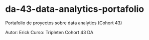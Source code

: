# da-43-data-analytics-portafolio
Portafolio de proyectos sobre data analytics (Cohort 43)

Autor: Erick
Curso: Tripleten Cohort 43 DA

